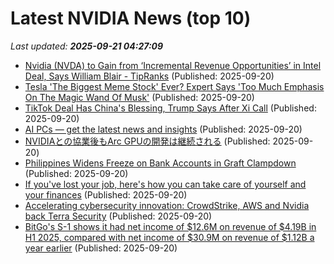 # Latest NVIDIA News (top 10)
_Last updated: **2025-09-21 04:27:09**_

- [Nvidia (NVDA) to Gain from ‘Incremental Revenue Opportunities’ in Intel Deal, Says William Blair - TipRanks](https://slashdot.org/firehose.pl?op=view&amp;id=179386748) (Published: 2025-09-20)
- [Tesla 'The Biggest Meme Stock' Ever? Expert Says 'Too Much Emphasis On The Magic Wand Of Musk'](https://finance.yahoo.com/news/tesla-biggest-meme-stock-ever-033114090.html) (Published: 2025-09-20)
- [TikTok Deal Has China's Blessing, Trump Says After Xi Call](https://www.ndtvprofit.com/business/tiktok-deal-has-chinas-blessing-trump-says-after-xi-call) (Published: 2025-09-20)
- [AI PCs — get the latest news and insights](https://freerepublic.com/focus/f-chat/4341648/posts) (Published: 2025-09-20)
- [NVIDIAとの協業後もArc GPUの開発は継続される](https://northwood.blog.fc2.com/blog-entry-12853.html) (Published: 2025-09-20)
- [Philippines Widens Freeze on Bank Accounts in Graft Clampdown](https://biztoc.com/x/eef7cfa30d59b23b) (Published: 2025-09-20)
- [If you've lost your job, here's how you can take care of yourself and your finances](https://biztoc.com/x/1803f9d0da162db1) (Published: 2025-09-20)
- [Accelerating cybersecurity innovation: CrowdStrike, AWS and Nvidia back Terra Security](https://siliconangle.com/2025/09/19/cybersecurity-startup-accelerator-crowdstrikefalcon/) (Published: 2025-09-20)
- [BitGo's S-1 shows it had net income of $12.6M on revenue of $4.19B in H1 2025, compared with net income of $30.9M on revenue of $1.12B a year earlier](https://biztoc.com/x/2ff48cfbb0d19f7e) (Published: 2025-09-20)
